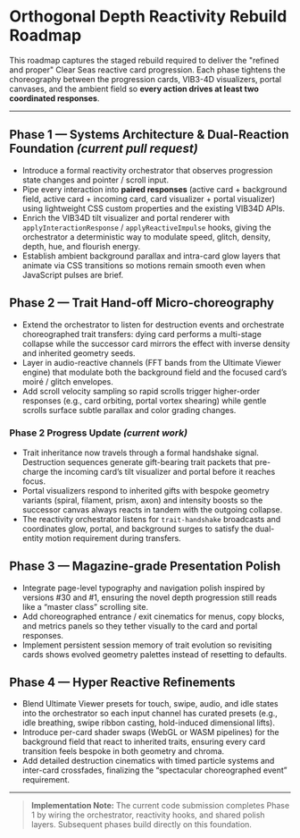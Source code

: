 # Orthogonal Depth Reactivity Rebuild Roadmap

This roadmap captures the staged rebuild required to deliver the "refined and proper" Clear Seas reactive card progression.  Each phase tightens the choreography between the progression cards, VIB3-4D visualizers, portal canvases, and the ambient field so **every action drives at least two coordinated responses**.

---

## Phase 1 — Systems Architecture & Dual-Reaction Foundation *(current pull request)*
- Introduce a formal reactivity orchestrator that observes progression state changes and pointer / scroll input.
- Pipe every interaction into **paired responses** (active card + background field, active card + incoming card, card visualizer + portal visualizer) using lightweight CSS custom properties and the existing VIB34D APIs.
- Enrich the VIB34D tilt visualizer and portal renderer with `applyInteractionResponse` / `applyReactiveImpulse` hooks, giving the orchestrator a deterministic way to modulate speed, glitch, density, depth, hue, and flourish energy.
- Establish ambient background parallax and intra-card glow layers that animate via CSS transitions so motions remain smooth even when JavaScript pulses are brief.

## Phase 2 — Trait Hand-off Micro-choreography
- Extend the orchestrator to listen for destruction events and orchestrate choreographed trait transfers: dying card performs a multi-stage collapse while the successor card mirrors the effect with inverse density and inherited geometry seeds.
- Layer in audio-reactive channels (FFT bands from the Ultimate Viewer engine) that modulate both the background field and the focused card’s moiré / glitch envelopes.
- Add scroll velocity sampling so rapid scrolls trigger higher-order responses (e.g., card orbiting, portal vortex shearing) while gentle scrolls surface subtle parallax and color grading changes.

### Phase 2 Progress Update *(current work)*
- Trait inheritance now travels through a formal handshake signal. Destruction sequences generate gift-bearing trait packets that pre-charge the incoming card’s tilt visualizer and portal before it reaches focus.
- Portal visualizers respond to inherited gifts with bespoke geometry variants (spiral, filament, prism, axon) and intensity boosts so the successor canvas always reacts in tandem with the outgoing collapse.
- The reactivity orchestrator listens for `trait-handshake` broadcasts and coordinates glow, portal, and background surges to satisfy the dual-entity motion requirement during transfers.

## Phase 3 — Magazine-grade Presentation Polish
- Integrate page-level typography and navigation polish inspired by versions #30 and #1, ensuring the novel depth progression still reads like a “master class” scrolling site.
- Add choreographed entrance / exit cinematics for menus, copy blocks, and metrics panels so they tether visually to the card and portal responses.
- Implement persistent session memory of trait evolution so revisiting cards shows evolved geometry palettes instead of resetting to defaults.

## Phase 4 — Hyper Reactive Refinements
- Blend Ultimate Viewer presets for touch, swipe, audio, and idle states into the orchestrator so each input channel has curated presets (e.g., idle breathing, swipe ribbon casting, hold-induced dimensional lifts).
- Introduce per-card shader swaps (WebGL or WASM pipelines) for the background field that react to inherited traits, ensuring every card transition feels bespoke in both geometry and chroma.
- Add detailed destruction cinematics with timed particle systems and inter-card crossfades, finalizing the “spectacular choreographed event” requirement.

---

> **Implementation Note:** The current code submission completes Phase 1 by wiring the orchestrator, reactivity hooks, and shared polish layers.  Subsequent phases build directly on this foundation.

